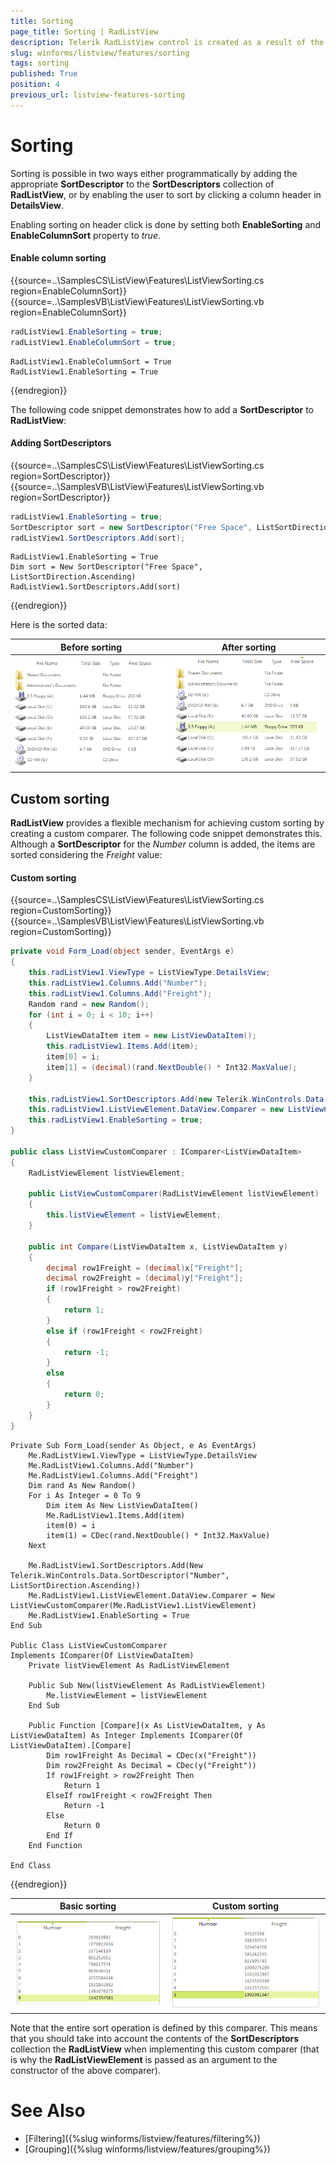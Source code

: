 ```yaml
---
title: Sorting
page_title: Sorting | RadListView
description: Telerik RadListView control is created as a result of the concord of the powerful data layer used by RadGridView and RadListControl, together with the outstanding Telerik Presentation Framework.
slug: winforms/listview/features/sorting
tags: sorting
published: True
position: 4
previous_url: listview-features-sorting
---
```


# Sorting
 
Sorting is possible in two ways either programmatically by adding the appropriate __SortDescriptor__ to the __SortDescriptors__ collection of **RadListView**, or by enabling the user to sort by clicking a column header in __DetailsView__.
        
Enabling sorting on header click is done by setting both __EnableSorting__ and __EnableColumnSort__ property to *true*.

#### Enable column sorting

{{source=..\SamplesCS\ListView\Features\ListViewSorting.cs region=EnableColumnSort}} 
{{source=..\SamplesVB\ListView\Features\ListViewSorting.vb region=EnableColumnSort}} 

````C#
radListView1.EnableSorting = true;
radListView1.EnableColumnSort = true;

````
````VB.NET
RadListView1.EnableColumnSort = True
RadListView1.EnableSorting = True

````

{{endregion}} 

The following code snippet demonstrates how to add a __SortDescriptor__ to **RadListView**:

#### Adding SortDescriptors

{{source=..\SamplesCS\ListView\Features\ListViewSorting.cs region=SortDescriptor}} 
{{source=..\SamplesVB\ListView\Features\ListViewSorting.vb region=SortDescriptor}} 

````C#
radListView1.EnableSorting = true;
SortDescriptor sort = new SortDescriptor("Free Space", ListSortDirection.Ascending);
radListView1.SortDescriptors.Add(sort);

````
````VB.NET
RadListView1.EnableSorting = True
Dim sort = New SortDescriptor("Free Space", ListSortDirection.Ascending)
RadListView1.SortDescriptors.Add(sort)

````

{{endregion}} 

Here is the sorted data:

|Before sorting|After sorting|
|----|----|
|![listview-features-sorting](images/listview-features-sorting.png)|![listview-features-sorting 002](images/listview-features-sorting002.png)|

## Custom sorting

**RadListView** provides a flexible mechanism for achieving custom sorting by creating a custom comparer. The following code snippet demonstrates this. Although a **SortDescriptor** for the *Number* column is added, the items are sorted considering the *Freight* value:

#### Custom sorting

{{source=..\SamplesCS\ListView\Features\ListViewSorting.cs region=CustomSorting}} 
{{source=..\SamplesVB\ListView\Features\ListViewSorting.vb region=CustomSorting}} 

````C#
private void Form_Load(object sender, EventArgs e)
{
    this.radListView1.ViewType = ListViewType.DetailsView;
    this.radListView1.Columns.Add("Number");
    this.radListView1.Columns.Add("Freight");
    Random rand = new Random();
    for (int i = 0; i < 10; i++)
    {
        ListViewDataItem item = new ListViewDataItem();
        this.radListView1.Items.Add(item);
        item[0] = i;
        item[1] = (decimal)(rand.NextDouble() * Int32.MaxValue);
    }
    
    this.radListView1.SortDescriptors.Add(new Telerik.WinControls.Data.SortDescriptor("Number", ListSortDirection.Ascending));
    this.radListView1.ListViewElement.DataView.Comparer = new ListViewCustomComparer(this.radListView1.ListViewElement);
    this.radListView1.EnableSorting = true;
}

public class ListViewCustomComparer : IComparer<ListViewDataItem>
{
    RadListViewElement listViewElement;
    
    public ListViewCustomComparer(RadListViewElement listViewElement)
    {
        this.listViewElement = listViewElement;
    }
    
    public int Compare(ListViewDataItem x, ListViewDataItem y)
    {
        decimal row1Freight = (decimal)x["Freight"];
        decimal row2Freight = (decimal)y["Freight"];
        if (row1Freight > row2Freight)
        {
            return 1;
        }
        else if (row1Freight < row2Freight)
        {
            return -1;
        }
        else
        {
            return 0;
        }
    }
}

````
````VB.NET
Private Sub Form_Load(sender As Object, e As EventArgs)
    Me.RadListView1.ViewType = ListViewType.DetailsView
    Me.RadListView1.Columns.Add("Number")
    Me.RadListView1.Columns.Add("Freight")
    Dim rand As New Random()
    For i As Integer = 0 To 9
        Dim item As New ListViewDataItem()
        Me.RadListView1.Items.Add(item)
        item(0) = i
        item(1) = CDec(rand.NextDouble() * Int32.MaxValue)
    Next

    Me.RadListView1.SortDescriptors.Add(New Telerik.WinControls.Data.SortDescriptor("Number", ListSortDirection.Ascending))
    Me.RadListView1.ListViewElement.DataView.Comparer = New ListViewCustomComparer(Me.RadListView1.ListViewElement)
    Me.RadListView1.EnableSorting = True
End Sub

Public Class ListViewCustomComparer
Implements IComparer(Of ListViewDataItem)
    Private listViewElement As RadListViewElement

    Public Sub New(listViewElement As RadListViewElement)
        Me.listViewElement = listViewElement
    End Sub

    Public Function [Compare](x As ListViewDataItem, y As ListViewDataItem) As Integer Implements IComparer(Of ListViewDataItem).[Compare]
        Dim row1Freight As Decimal = CDec(x("Freight"))
        Dim row2Freight As Decimal = CDec(y("Freight"))
        If row1Freight > row2Freight Then
            Return 1
        ElseIf row1Freight < row2Freight Then
            Return -1
        Else
            Return 0
        End If
    End Function

End Class

````

{{endregion}} 

|Basic sorting|Custom sorting|
|----|----|
|![listview-features-sorting 003](images/listview-features-sorting003.png)|![listview-features-sorting 004](images/listview-features-sorting004.png)|

Note that the entire sort operation is defined by this comparer. This means that you should take into account the contents of the **SortDescriptors** collection the **RadListView** when implementing this custom comparer (that is why the **RadListViewElement** is passed as an argument to the constructor of the above comparer). 

# See Also

* [Filtering]({%slug winforms/listview/features/filtering%})	
* [Grouping]({%slug winforms/listview/features/grouping%})	 
